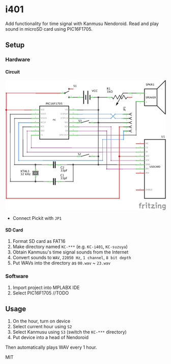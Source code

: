 # i401
Add functionality for time signal with Kanmusu Nendoroid. Read and play sound in microSD card using PIC16F1705. 

## Setup
### Hardware
#### Circuit
![screenshot](https://raw.githubusercontent.com/manse/i401/master/readme/i401.png?token=AAbGPb5INL4hisP6iDW9Tz63in3JfvmGks5WbPApwA%3D%3D)
- Connect Pickit with `JP1` 

#### SD Card
1. Format SD card as FAT16
1. Make directory named `KC-***` (e.g. `KC-i401`, `KC-suzuya`)
2. Obtain Kanmusu's time signal sounds from the Internet
3. Convert sounds to `WAV`, `22050 Hz`, `1 channel`, `8 bit depth`
4. Put WAVs into the directory as `00.wav` ~ `23.wav`

### Software
1. Import project into MPLABX IDE
2. Select PIC16F1705 //TODO

## Usage
1. On the hour, turn on device
2. Select current hour using `S2` 
3. Select Kanmusu using `S3` (switch the `KC-***` directory)
4. Put device into a head of Nendoroid

Then automatically plays WAV every 1 hour.

MIT
